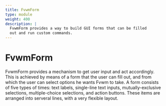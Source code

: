```yaml
---
title: FvwmForm
type: module
weight: 400
description: |
  FvwmForm provides a way to build GUI forms that can be filled
  out and run custom commands.
---
```

# FvwmForm

FvwmForm provides a mechanism to get user input and act accordingly.
This is achieved by means of a form that the user can fill out,
and from which the user can select options he wants Fvwm to take.
A form consists of five types of times: text labels, single-line
text inputs, mutually-exclusive selections, multiple-choice selections,
and action buttons. These items are arranged into serveral lines,
with a very flexible layout.


